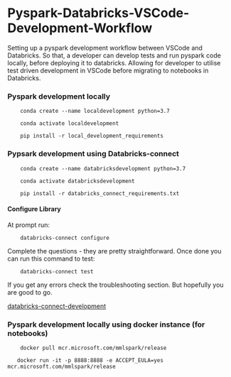 # Pyspark-Databricks-VSCode-Development-Workflow
Setting up a pyspark development workflow between VSCode and Databricks. So that, a developer can develop tests and run pyspark code locally, before deploying it to databricks. Allowing for developer to utilise test driven development in VSCode before migrating to notebooks in Databricks.  


### Pyspark development locally

```
    conda create --name localdevelopment python=3.7
```

```
    conda activate localdevelopment
```

```
    pip install -r local_development_requirements
```


### Pypsark development using Databricks-connect



```
    conda create --name databricksdevelopment python=3.7
```

```
    conda activate databricksdevelopment
```

```
    pip install -r databricks_connect_requirements.txt
```


#### Configure Library

At prompt run:

```
    databricks-connect configure
```

Complete the questions - they are pretty straightforward. Once done you can run this command to test:

```
    databricks-connect test
```

If you get any errors check the troubleshooting section. But hopefully you are good to go.

[databricks-connect-development](https://datathirst.net/blog/2019/3/7/databricks-connect-finally)




### Pyspark development locally using docker instance (for notebooks)

```
    docker pull mcr.microsoft.com/mmlspark/release
```

```
   docker run -it -p 8888:8888 -e ACCEPT_EULA=yes mcr.microsoft.com/mmlspark/release
```
